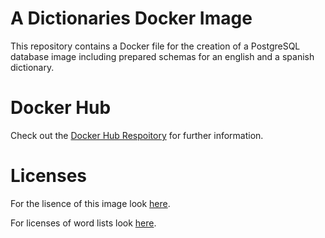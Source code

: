 # A Dictionaries Docker Image

This repository contains a Docker file for the creation of a PostgreSQL database image including prepared schemas for an english and a spanish dictionary. 

# Docker Hub

Check out the [Docker Hub Respoitory](https://hub.docker.com/r/trinimon/dictionaries) for further information.

# Licenses

For the lisence of this image look [here](LICENSE).

For licenses of word lists look [here](LICENSES_THIRD_PARTY.md).
